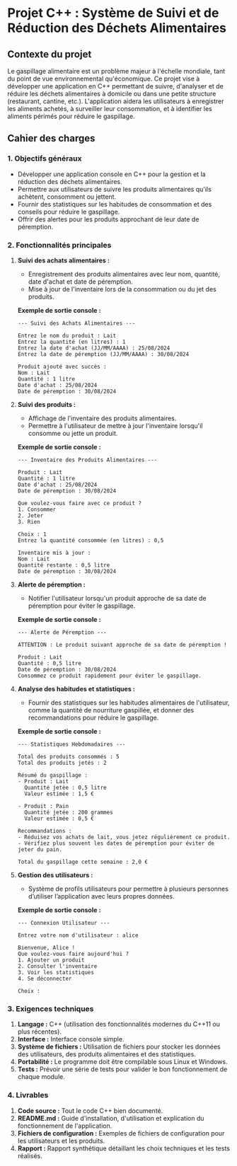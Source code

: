 # Projet C++ : Système de Suivi et de Réduction des Déchets Alimentaires

## Contexte du projet
Le gaspillage alimentaire est un problème majeur à l'échelle mondiale, tant du point de vue environnemental qu'économique. Ce projet vise à développer une application en C++ permettant de suivre, d'analyser et de réduire les déchets alimentaires à domicile ou dans une petite structure (restaurant, cantine, etc.). L'application aidera les utilisateurs à enregistrer les aliments achetés, à surveiller leur consommation, et à identifier les aliments périmés pour réduire le gaspillage.

## Cahier des charges

### 1. Objectifs généraux
- Développer une application console en C++ pour la gestion et la réduction des déchets alimentaires.
- Permettre aux utilisateurs de suivre les produits alimentaires qu'ils achètent, consomment ou jettent.
- Fournir des statistiques sur les habitudes de consommation et des conseils pour réduire le gaspillage.
- Offrir des alertes pour les produits approchant de leur date de péremption.

### 2. Fonctionnalités principales

1. **Suivi des achats alimentaires :**
   - Enregistrement des produits alimentaires avec leur nom, quantité, date d'achat et date de péremption.
   - Mise à jour de l'inventaire lors de la consommation ou du jet des produits.

   **Exemple de sortie console :**
   ```
   --- Suivi des Achats Alimentaires ---

   Entrez le nom du produit : Lait
   Entrez la quantité (en litres) : 1
   Entrez la date d'achat (JJ/MM/AAAA) : 25/08/2024
   Entrez la date de péremption (JJ/MM/AAAA) : 30/08/2024

   Produit ajouté avec succès :
   Nom : Lait
   Quantité : 1 litre
   Date d'achat : 25/08/2024
   Date de péremption : 30/08/2024
   ```

2. **Suivi des produits :**
   - Affichage de l'inventaire des produits alimentaires.
   - Permettre à l'utilisateur de mettre à jour l'inventaire lorsqu'il consomme ou jette un produit.

   **Exemple de sortie console :**
   ```
   --- Inventaire des Produits Alimentaires ---

   Produit : Lait
   Quantité : 1 litre
   Date d'achat : 25/08/2024
   Date de péremption : 30/08/2024

   Que voulez-vous faire avec ce produit ?
   1. Consommer
   2. Jeter
   3. Rien

   Choix : 1
   Entrez la quantité consommée (en litres) : 0,5

   Inventaire mis à jour :
   Nom : Lait
   Quantité restante : 0,5 litre
   Date de péremption : 30/08/2024
   ```

3. **Alerte de péremption :**
   - Notifier l'utilisateur lorsqu'un produit approche de sa date de péremption pour éviter le gaspillage.

   **Exemple de sortie console :**
   ```
   --- Alerte de Péremption ---

   ATTENTION : Le produit suivant approche de sa date de péremption !

   Produit : Lait
   Quantité : 0,5 litre
   Date de péremption : 30/08/2024
   Consommez ce produit rapidement pour éviter le gaspillage.
   ```

4. **Analyse des habitudes et statistiques :**
   - Fournir des statistiques sur les habitudes alimentaires de l'utilisateur, comme la quantité de nourriture gaspillée, et donner des recommandations pour réduire le gaspillage.

   **Exemple de sortie console :**
   ```
   --- Statistiques Hebdomadaires ---

   Total des produits consommés : 5
   Total des produits jetés : 2

   Résumé du gaspillage :
   - Produit : Lait
     Quantité jetée : 0,5 litre
     Valeur estimée : 1,5 €

   - Produit : Pain
     Quantité jetée : 200 grammes
     Valeur estimée : 0,5 €

   Recommandations :
   - Réduisez vos achats de lait, vous jetez régulièrement ce produit.
   - Vérifiez plus souvent les dates de péremption pour éviter de jeter du pain.

   Total du gaspillage cette semaine : 2,0 €
   ```

5. **Gestion des utilisateurs :**
   - Système de profils utilisateurs pour permettre à plusieurs personnes d’utiliser l’application avec leurs propres données.

   **Exemple de sortie console :**
   ```
   --- Connexion Utilisateur ---

   Entrez votre nom d'utilisateur : alice

   Bienvenue, Alice !
   Que voulez-vous faire aujourd'hui ?
   1. Ajouter un produit
   2. Consulter l'inventaire
   3. Voir les statistiques
   4. Se déconnecter

   Choix : 
   ```

### 3. Exigences techniques

1. **Langage :** C++ (utilisation des fonctionnalités modernes du C++11 ou plus récentes).
2. **Interface :** Interface console simple.
3. **Système de fichiers :** Utilisation de fichiers pour stocker les données des utilisateurs, des produits alimentaires et des statistiques.
4. **Portabilité :** Le programme doit être compilable sous Linux et Windows.
5. **Tests :** Prévoir une série de tests pour valider le bon fonctionnement de chaque module.

### 4. Livrables

1. **Code source :** Tout le code C++ bien documenté.
2. **README.md :** Guide d'installation, d'utilisation et explication du fonctionnement de l'application.
3. **Fichiers de configuration :** Exemples de fichiers de configuration pour les utilisateurs et les produits.
4. **Rapport :** Rapport synthétique détaillant les choix techniques et les tests réalisés.
